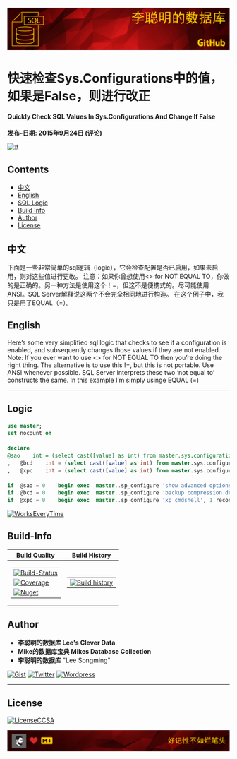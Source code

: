 ![CLEVER DATA GIT REPO](https://raw.githubusercontent.com/LiCongMingDeShujuku/git-resources/master/0-clever-data-github.png "李聪明的数据库")

# 快速检查Sys.Configurations中的值，如果是False，则进行改正
#### Quickly Check SQL Values In Sys.Configurations And Change If False
**发布-日期: 2015年9月24日 (评论)**

![#](images/##############?raw=true "#")

## Contents

- [中文](#中文)
- [English](#English)
- [SQL Logic](#Logic)
- [Build Info](#Build-Info)
- [Author](#Author)
- [License](#License) 


## 中文
下面是一些非常简单的sql逻辑（logic），它会检查配置是否已启用，如果未启用，则对这些值进行更改。
注意：如果你曾想使用<> for NOT EQUAL TO，你做的是正确的。另一种方法是使用这个！=，但这不是便携式的。尽可能使用ANSI。SQL Server解释说这两个不会完全相同地进行构造。 在这个例子中，我只是用了EQUAL（=）。


## English
Here’s some very simplified sql logic that checks to see if a configuration is enabled, and subsequently changes those values if they are not enabled.
Note: If you ever want to use <> for NOT EQUAL TO then you’re doing the right thing. The alternative is to use this !=, but this is not portable. Use ANSI whenever possible. SQL Server interprets these two ‘not equal to’ constructs the same. In this example I’m simply usinge EQUAL (=)


---
## Logic
```SQL
use master;
set nocount on
 
declare
@sao    int = (select cast([value] as int) from master.sys.configurations where [name] = 'show advanced options')
,   @bcd    int = (select cast([value] as int) from master.sys.configurations where [name] = 'backup compression default')
,   @xpc    int = (select cast([value] as int) from master.sys.configurations where [name] = 'xp_cmdshell')
 
if  @sao = 0    begin exec  master..sp_configure 'show advanced options', 1 reconfigure end
if  @bcd = 0    begin exec  master..sp_configure 'backup compression default', 1    reconfigure end
if  @xpc = 0    begin exec  master..sp_configure 'xp_cmdshell', 1 reconfigure end


```

[![WorksEveryTime](https://forthebadge.com/images/badges/60-percent-of-the-time-works-every-time.svg)](https://shitday.de/)

## Build-Info

| Build Quality | Build History |
|--|--|
|<table><tr><td>[![Build-Status](https://ci.appveyor.com/api/projects/status/pjxh5g91jpbh7t84?svg?style=flat-square)](#)</td></tr><tr><td>[![Coverage](https://coveralls.io/repos/github/tygerbytes/ResourceFitness/badge.svg?style=flat-square)](#)</td></tr><tr><td>[![Nuget](https://img.shields.io/nuget/v/TW.Resfit.Core.svg?style=flat-square)](#)</td></tr></table>|<table><tr><td>[![Build history](https://buildstats.info/appveyor/chart/tygerbytes/resourcefitness)](#)</td></tr></table>|

## Author

- **李聪明的数据库 Lee's Clever Data**
- **Mike的数据库宝典 Mikes Database Collection**
- **李聪明的数据库** "Lee Songming"

[![Gist](https://img.shields.io/badge/Gist-李聪明的数据库-<COLOR>.svg)](https://gist.github.com/congmingshuju)
[![Twitter](https://img.shields.io/badge/Twitter-mike的数据库宝典-<COLOR>.svg)](https://twitter.com/mikesdatawork?lang=en)
[![Wordpress](https://img.shields.io/badge/Wordpress-mike的数据库宝典-<COLOR>.svg)](https://mikesdatawork.wordpress.com/)

---
## License
[![LicenseCCSA](https://img.shields.io/badge/License-CreativeCommonsSA-<COLOR>.svg)](https://creativecommons.org/share-your-work/licensing-types-examples/)

![Lee Songming](https://raw.githubusercontent.com/LiCongMingDeShujuku/git-resources/master/1-clever-data-github.png "李聪明的数据库")

